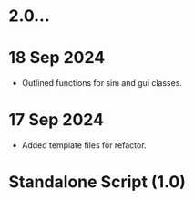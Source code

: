 # 2.0...

# 18 Sep 2024
- Outlined functions for sim and gui classes.

# 17 Sep 2024
- Added template files for refactor.

# Standalone Script (1.0)